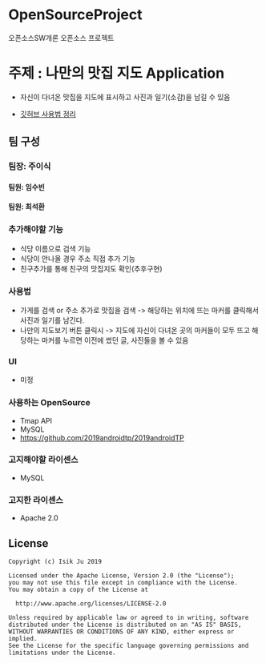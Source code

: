 # OpenSourceProject

오픈소스SW개론 오픈소스 프로젝트

# 주제 : 나만의 맛집 지도 Application
 - 자신이 다녀온 맛집을 지도에 표시하고 사진과 일기(소감)을 남길 수 있음
 
- [깃허브 사용법 정리](https://github.com/2019androidtp/gitArrange/blob/master/%EA%B9%83%ED%97%88%EB%B8%8C%20%EC%B4%9D%EC%A0%95%EB%A6%AC.pdf)


## 팀 구성

### 팀장: 주이식
#### 팀원: 임수빈
#### 팀원: 최석환


### 추가해야할 기능
 - 식당 이름으로 검색 기능
 - 식당이 안나올 경우 주소 직접 추가 기능
 - 친구추가를 통해 친구의 맛집지도 확인(추후구현)
### 사용법
  - 가게를 검색 or 주소 추가로 맛집을 검색 -> 해당하는 위치에 뜨는 마커를 클릭해서 사진과 일기를 남긴다.
  - 나만의 지도보기 버튼 클릭시 -> 지도에 자신이 다녀온 곳의 마커들이 모두 뜨고 해당하는 마커를 누르면 이전에 썼던 글, 사진들을 볼 수 있음
  
### UI
 - 미정
 

### 사용하는 OpenSource
 - Tmap API
 - MySQL
 - https://github.com/2019androidtp/2019androidTP
### 고지해야할 라이센스
 - MySQL
 
### 고지한 라이센스
 - Apache 2.0

## License

```
Copyright (c) Isik Ju 2019

Licensed under the Apache License, Version 2.0 (the "License");
you may not use this file except in compliance with the License.
You may obtain a copy of the License at

  http://www.apache.org/licenses/LICENSE-2.0

Unless required by applicable law or agreed to in writing, software
distributed under the License is distributed on an "AS IS" BASIS,
WITHOUT WARRANTIES OR CONDITIONS OF ANY KIND, either express or implied.
See the License for the specific language governing permissions and
limitations under the License.
```
